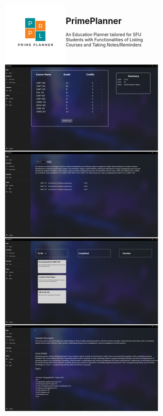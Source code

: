 <img align="left" width="200" height="200" src=/PrimePlanner/Assets/StoreLogo.scale-400.png>



# PrimePlanner 
An Education Planner tailored for SFU Students with Functionalities of Listing Courses and Taking Notes/Reminders 

![GitHub Logo](/Screenshots/Courses.png)
![GitHub Logo](/Screenshots/CourseSearch.png)
![GitHub Logo](/Screenshots/ToDo.png)
![GitHub Logo](/Screenshots/CourseInfo.png)